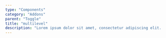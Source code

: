 ```yaml
---
type: "Components"
category: "Addons"
parent: "Toggle"
title: "multilevel"
description: "Lorem ipsum dolor sit amet, consectetur adipiscing elit. Nunc tempus laoreet leo sit amet iaculis."
---
```


<demo>
  <demovanilla src="vanilla/addons/toggle/multilevel">
  </demovanilla>
</demo>
